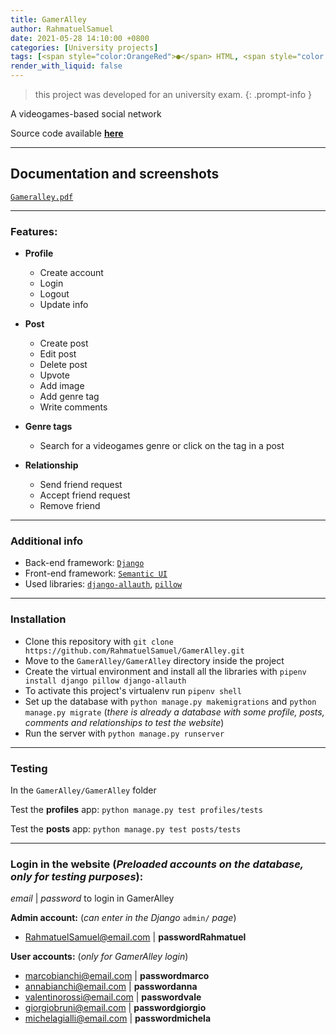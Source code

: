 ```yaml
---
title: GamerAlley
author: RahmatuelSamuel
date: 2021-05-28 14:10:00 +0800
categories: [University projects]
tags: [<span style="color:OrangeRed">●</span> HTML, <span style="color:SteelBlue">●</span> python, <span style="color:#ffff33">●</span> javascript, <span style="color:darkSlateBlue">●</span> CSS, <span style="color:MediumSeaGreen">●</span> django]
render_with_liquid: false
---
```


> this project was developed for an university exam.
{: .prompt-info }

A videogames-based social network

Source code available [**here**](https://github.com/RahmatuelSamuel/GamerAlley)

---

## Documentation and screenshots
[`Gameralley.pdf`](https://github.com/RahmatuelSamuel/GamerAlley/blob/master/GamerAlley.pdf)

---
### Features:
- **Profile**
    - Create account
    - Login
    - Logout
    - Update info
    

- **Post**
    - Create post
    - Edit post
    - Delete post
    - Upvote
    - Add image
    - Add genre tag
    - Write comments
    

- **Genre tags**
    - Search for a videogames genre or click on the tag in a post
    

- **Relationship**
    - Send friend request
    - Accept friend request
    - Remove friend

---
### Additional info
- Back-end framework: [`Django`](https://www.djangoproject.com/)
- Front-end framework: [`Semantic UI`](https://semantic-ui.com)
- Used libraries: [`django-allauth`](https://github.com/pennersr/django-allauth), [`pillow`](https://pypi.org/project/Pillow/)

---
### Installation
- Clone this repository with `git clone https://github.com/RahmatuelSamuel/GamerAlley.git`
- Move to the `GamerAlley/GamerAlley` directory inside the project
- Create the virtual environment and install all the libraries with `pipenv install django pillow django-allauth`
- To activate this project's virtualenv run `pipenv shell`
- Set up the database with `python manage.py makemigrations` and `python manage.py migrate`
(_there is already a database with some profile, posts, comments and relationships to test the website_)
- Run the server with `python manage.py runserver`

---
### Testing
In the `GamerAlley/GamerAlley` folder

Test the **profiles** app:
`python manage.py test profiles/tests`

Test the **posts** app:
`python manage.py test posts/tests`

---
### Login in the website (_Preloaded accounts on the database, only for testing purposes_):
_email_ | _password_ to login in GamerAlley

**Admin account:** (_can enter in the Django_ `admin/` _page_)
- RahmatuelSamuel@email.com | **passwordRahmatuel**


**User accounts:** (_only for GamerAlley login_)
- marcobianchi@email.com | **passwordmarco**
- annabianchi@email.com | **passwordanna**
- valentinorossi@email.com | **passwordvale**
- giorgiobruni@email.com | **passwordgiorgio**
- michelagialli@email.com | **passwordmichela**
